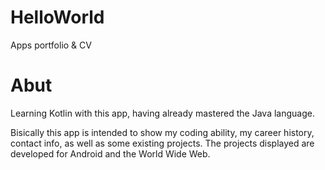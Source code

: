 # HelloWorld
Apps portfolio &amp; CV
# Abut
Learning Kotlin with this app, having already mastered the Java language.

Bisically this app is intended to show my coding ability, my career history, contact info, as well as some existing projects.
The projects displayed are developed for Android and the World Wide Web.
